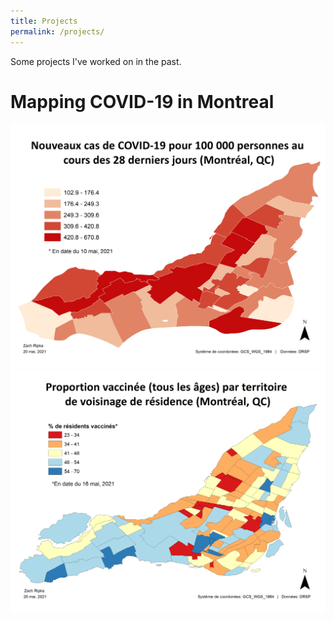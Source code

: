 ```yaml
---
title: Projects
permalink: /projects/
---
```

Some projects I've worked on in the past.

# Mapping COVID-19 in Montreal
![a map showing COVID-19 infection rates across the island of Montreal](/assets/21-05-20-case-map-02.png)
![a map showing COVID-19 vaccination rates across the island of Montreal](/assets/21-05-20-vaccine-map-01.png)
